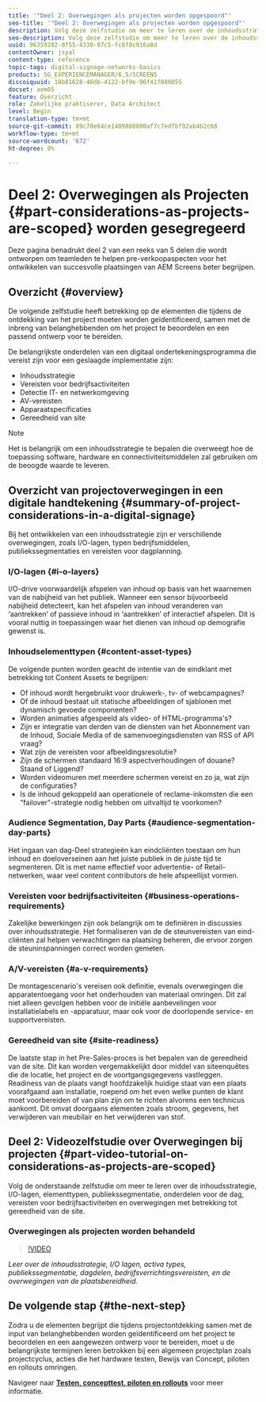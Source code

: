 ```yaml
---
title: '"Deel 2: Overwegingen als projecten worden opgespoord"'
seo-title: '"Deel 2: Overwegingen als projecten worden opgespoord"'
description: Volg deze zelfstudie om meer te leren over de inhoudsstrategie, I/O-lagen, elementtypen, publiekssegmentatie, dagonderdelen, bedrijfsvereisten en overwegingen met betrekking tot gereedheid van de site.
seo-description: Volg deze zelfstudie om meer te leren over de inhoudsstrategie, I/O-lagen, elementtypen, publiekssegmentatie, dagonderdelen, bedrijfsvereisten en overwegingen met betrekking tot gereedheid van de site.
uuid: 96359202-8f55-4330-97c5-fc8f8c916a8d
contentOwner: jsyal
content-type: reference
topic-tags: digital-signage-networks-basics
products: SG_EXPERIENCEMANAGER/6.5/SCREENS
discoiquuid: 10b81628-46db-4122-bf9e-96f41f080055
docset: aem65
feature: Overzicht
role: Zakelijke praktiserer, Data Architect
level: Begin
translation-type: tm+mt
source-git-commit: 89c70e64ce1409888800af7c7edfbf92ab4b2c68
workflow-type: tm+mt
source-wordcount: '672'
ht-degree: 0%

---
```



# Deel 2: Overwegingen als Projecten {#part-considerations-as-projects-are-scoped} worden gesegregeerd

Deze pagina benadrukt deel 2 van een reeks van 5 delen die wordt ontworpen om teamleden te helpen pre-verkoopaspecten voor het ontwikkelen van succesvolle plaatsingen van AEM Screens beter begrijpen.

## Overzicht {#overview}

De volgende zelfstudie heeft betrekking op de elementen die tijdens de ontdekking van het project moeten worden geïdentificeerd, samen met de inbreng van belanghebbenden om het project te beoordelen en een passend ontwerp voor te bereiden.

De belangrijkste onderdelen van een digitaal ondertekeningsprogramma die vereist zijn voor een geslaagde implementatie zijn:

* Inhoudsstrategie
* Vereisten voor bedrijfsactiviteiten
* Detectie IT- en netwerkomgeving
* AV-vereisten
* Apparaatspecificaties
* Gereedheid van site

>[!NOTE]
>
>Het is belangrijk om een inhoudsstrategie te bepalen die overweegt hoe de toepassing software, hardware en connectiviteitsmiddelen zal gebruiken om de beoogde waarde te leveren.

## Overzicht van projectoverwegingen in een digitale handtekening {#summary-of-project-considerations-in-a-digital-signage}

Bij het ontwikkelen van een inhoudsstrategie zijn er verschillende overwegingen, zoals I/O-lagen, typen bedrijfsmiddelen, publiekssegmentaties en vereisten voor dagplanning.

### I/O-lagen {#i-o-layers}

I/O-drive voorwaardelijk afspelen van inhoud op basis van het waarnemen van de nabijheid van het publiek. Wanneer een sensor bijvoorbeeld nabijheid detecteert, kan het afspelen van inhoud veranderen van ‘aantrekken’ of passieve inhoud in ‘aantrekken’ of interactief afspelen. Dit is vooral nuttig in toepassingen waar het dienen van inhoud op demografie gewenst is.

### Inhoudselementtypen {#content-asset-types}

De volgende punten worden geacht de intentie van de eindklant met betrekking tot Content Assets te begrijpen:

* Of inhoud wordt hergebruikt voor drukwerk-, tv- of webcampagnes?
* Of de inhoud bestaat uit statische afbeeldingen of sjablonen met dynamisch gevoede componenten?
* Worden animaties afgespeeld als video- of HTML-programma&#39;s?
* Zijn er integratie van derden van de diensten van het Abonnement van de Inhoud, Sociale Media of de samenvoegingsdiensten van RSS of API vraag?
* Wat zijn de vereisten voor afbeeldingsresolutie?
* Zijn de schermen standaard 16:9 aspectverhoudingen of douane? Staand of Liggend?
* Worden videomuren met meerdere schermen vereist en zo ja, wat zijn de configuraties?
* Is de inhoud gekoppeld aan operationele of reclame-inkomsten die een &quot;failover&quot;-strategie nodig hebben om uitvaltijd te voorkomen?

### Audience Segmentation, Day Parts {#audience-segmentation-day-parts}

Het ingaan van dag-Deel strategieën kan eindcliënten toestaan om hun inhoud en doeloverseinen aan het juiste publiek in de juiste tijd te segmenteren. Dit is met name effectief voor advertentie- of Retail-netwerken, waar veel content contributors de hele afspeellijst vormen.

### Vereisten voor bedrijfsactiviteiten {#business-operations-requirements}

Zakelijke bewerkingen zijn ook belangrijk om te definiëren in discussies over inhoudsstrategie. Het formaliseren van de de steunvereisten van eind-cliënten zal helpen verwachtingen na plaatsing beheren, die ervoor zorgen de steuninspanningen correct worden gemeten.

### A/V-vereisten {#a-v-requirements}

De montagescenario&#39;s vereisen ook definitie, evenals overwegingen die apparatentoegang voor het onderhouden van materiaal omringen. Dit zal niet alleen gevolgen hebben voor de initiële aanbevelingen voor installatielabels en -apparatuur, maar ook voor de doorlopende service- en supportvereisten.

### Gereedheid van site {#site-readiness}

De laatste stap in het Pre-Sales-proces is het bepalen van de gereedheid van de site. Dit kan worden vergemakkelijkt door middel van siteenquêtes die de locatie, het project en de voortgangsgegevens vastleggen. Readiness van de plaats vangt hoofdzakelijk huidige staat van een plaats voorafgaand aan installatie, roepend om het even welke punten de klant moet voorbereiden of van plan zijn om te richten alvorens een technicus aankomt. Dit omvat doorgaans elementen zoals stroom, gegevens, het verwijderen van meubilair en het verwijderen van stof.

## Deel 2: Videozelfstudie over Overwegingen bij projecten {#part-video-tutorial-on-considerations-as-projects-are-scoped}

Volg de onderstaande zelfstudie om meer te leren over de inhoudsstrategie, I/O-lagen, elementtypen, publiekssegmentatie, onderdelen voor de dag, vereisten voor bedrijfsactiviteiten en overwegingen met betrekking tot gereedheid van de site.

### Overwegingen als projecten worden behandeld

>[!VIDEO](https://video.tv.adobe.com/v/28380)

*Leer over de inhoudsstrategie, I/O lagen, activa types, publiekssegmentatie, dagdelen, bedrijfsverrichtingsvereisten, en de overwegingen van de plaatsbereidheid.*

## De volgende stap {#the-next-step}

Zodra u de elementen begrijpt die tijdens projectontdekking samen met de input van belanghebbenden worden geïdentificeerd om het project te beoordelen en een aangewezen ontwerp voor te bereiden, moet u de belangrijkste termijnen leren betrokken bij een algemeen projectplan zoals projectcyclus, acties die het hardware testen, Bewijs van Concept, piloten en rollouts omringen.

Navigeer naar **[Testen, concepttest, piloten en rollouts](testing-pocs-pilots-rollouts.md)** voor meer informatie.
